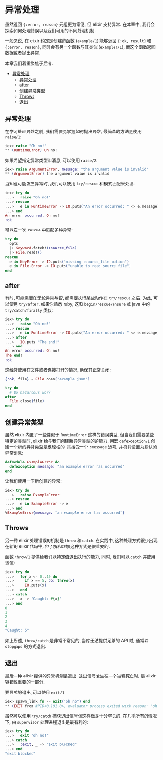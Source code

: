 # 异常处理
虽然返回 `{:error, reason}` 元组更为常见, 但 elixir 支持异常. 在本章中, 我们会探索如何处理错误以及我们可用的不同处理机制.

一般来说, 在 elixir 约定是创建的函数 (`example/1`) 能够返回 `{:ok, result}` 和 `{:error, reason}`, 同时会有另一个函数与其类似 (`example!/1`), 而这个函数返回数据或者抛出异常.

本章我们着重聚焦于后者.

<!-- TOC -->

- [异常处理](#%E5%BC%82%E5%B8%B8%E5%A4%84%E7%90%86)
    - [异常处理](#%E5%BC%82%E5%B8%B8%E5%A4%84%E7%90%86)
    - [after](#after)
    - [创建异常类型](#%E5%88%9B%E5%BB%BA%E5%BC%82%E5%B8%B8%E7%B1%BB%E5%9E%8B)
    - [Throws](#throws)
    - [退出](#%E9%80%80%E5%87%BA)

<!-- /TOC -->

## 异常处理
在学习处理异常之前, 我们需要先掌握如何抛出异常, 最简单的方法是使用 `raise/1`:
```elixir
iex> raise "Oh no!"
** (RuntimeError) Oh no!
```

如果希望指定异常类型和消息, 可以使用 `raise/2`:
```elixir
iex> raise ArgumentError, message: "the argument value is invalid"
** (ArgumentError) the argument value is invalid
```

当知道可能发生异常时, 我们可以使用 `try/rescue` 和模式匹配来处理:
```elixir
iex> try do
...>   raise "Oh no!"
...> rescue
...>   e in RuntimeError -> IO.puts("An error occurred: " <> e.message)
...> end
An error occurred: Oh no!
:ok
```

可以在一次 `rescue` 中匹配多种异常:
```elixir
try do
  opts
  |> Keyword.fetch!(:source_file)
  |> File.read!()
rescue
  e in KeyError -> IO.puts("missing :source_file option")
  e in File.Error -> IO.puts("unable to read source file")
end
```

## after
有时, 可能需要在无论异常与否, 都需要执行某些动作在 `try/rescue` 之后. 为此, 可以使用 `try/after`. 如果你熟悉 ruby, 这和 `begin/rescue/ensure` 或 java 中的 `try/catch/finally` 类似:
```elixir
iex> try do
...>   raise "Oh no!"
...> rescue
...>   e in RuntimeError -> IO.puts("An error occurred: " <> e.message)
...> after
...>   IO.puts "The end!"
...> end
An error occurred: Oh no!
The end!
:ok
```

这经常使用在文件或者连接打开的情况, 确保其正常关闭:
```elixir
{:ok, file} = File.open("example.json")

try do
  # Do hazardous work
after
  File.close(file)
end
```

## 创建异常类型
虽然 elixir 内置了一些类似于 `RuntimeError` 这样的错误类型, 但当我们需要某些特定的类型时, elixir 给与我们创建新异常类型的的能力. 用宏 `defexception/1` 创建一个新的异常类型是很轻松的, 其接受一个 `:message` 选项, 并将其设置为默认的异常消息:
```elixir
defmodule ExampleError do
  defexception message: "an example error has occurred"
end
```

让我们使用一下新创建的异常:
```elixir
iex> try do
...>   raise ExampleError
...> rescue
...>   e in ExampleError -> e
...> end
%ExampleError{message: "an example error has occurred"}
```

## Throws
另一种 elixir 处理错误的机制是 `throw` 和 `catch`. 在实践中, 这种处理方式很少出现在新的 elixir 代码中, 但了解和理解这种方式是很重要的.

函数 `throw/1` 提供给我们以特定值退出执行的能力, 同时, 我们可以 `catch` 并使用该值:
```elixir
iex> try do
...>   for x <- 0..10 do
...>     if x == 5, do: throw(x)
...>     IO.puts(x)
...>   end
...> catch
...>   x -> "Caught: #{x}"
...> end
0
1
2
3
4
"Caught: 5"
```

如上所述, `throw/catch` 是非常不常见的, 当库无法提供足够的 API 时, 通常以 `stopgaps` 的方式退出.

## 退出
最后一种 elixir 提供的异常机制是退出. 退出信号发生在一个进程死亡时, 是 elixir 容错性重要的一部分.

要显式的退出, 可以使用 `exit/1`:
```elixir
iex> spawn_link fn -> exit("oh no") end
** (EXIT from #PID<0.101.0>) evaluator process exited with reason: "oh no"
```

虽然可以使用 `try/catch` 捕获退出信号但这样做是十分罕见的. 在几乎所有的情况下, 由 `supervisor` 处理进程退出是最有利的:
```elixir
iex> try do
...>   exit "oh no!"
...> catch
...>   :exit, _ -> "exit blocked"
...> end
"exit blocked"
```